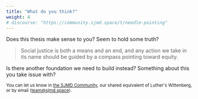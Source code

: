 ```yaml
---
title: "What do you think?"
weight: 4
# discourse: "https://community.sjmd.space/t/needle-pointing"
---
```


Does this thesis make sense to you? Seem to hold some truth?

>Social justice is both a means and an end, and any action we take in its name should be guided by a compass pointing toward equity.

Is there another foundation we need to build instead? Something about this you take issue with?

<small>You can let us know in [the SJMD Community](https://community.sjmd.space/t/needle-pointing), our shared equivalent of Luther's Wittenberg, or by email (team@sjmd.space).</small>
